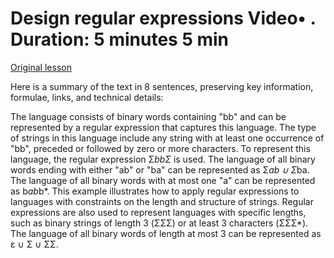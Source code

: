 # Design regular expressions Video• . Duration: 5 minutes 5 min

[Original lesson](https://www.coursera.org/learn/uol-fundamentals-of-computer-science/lecture/SukqX/design-regular-expressions)

Here is a summary of the text in 8 sentences, preserving key information, formulae, links, and technical details:

The language consists of binary words containing "bb" and can be represented by a regular expression that captures this language. The type of strings in this language include any string with at least one occurrence of "bb", preceded or followed by zero or more characters. To represent this language, the regular expression Σ*bbΣ* is used. The language of all binary words ending with either "ab" or "ba" can be represented as Σ*ab ∪ Σ*ba. The language of all binary words with at most one "a" can be represented as b*ab*b*. This example illustrates how to apply regular expressions to languages with constraints on the length and structure of strings. Regular expressions are also used to represent languages with specific lengths, such as binary strings of length 3 (ΣΣΣ) or at least 3 characters (ΣΣΣ*). The language of all binary words of length at most 3 can be represented as ε ∪ Σ ∪ ΣΣ.

